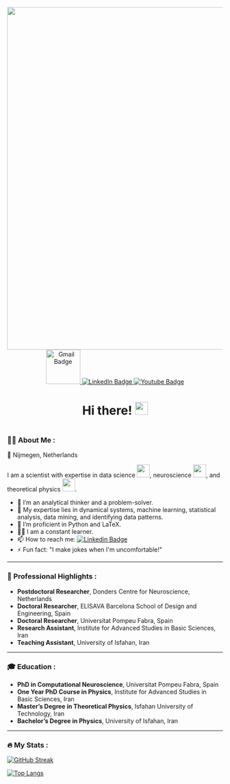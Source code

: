 <div id="header" align="center">
  <img src="https://media.giphy.com/media/v1.Y2lkPTc5MGI3NjExZDFiMzR5cGwwb3g2MHBrN3Rndmo4dnAyYWY3eTlvcXR2cDhsOTFxdyZlcD12MV9pbnRlcm5hbF9naWZfYnlfaWQmY3Q9Zw/xT4uQF7h39mlsF5czK/giphy.gif" width="800"/>

  <div id="badges">
    <a href="mailto:farhad.razi.1988@gmail.com">
      <img src="https://img.shields.io/badge/Email-red?logo=gmail&logoColor=white" alt="Gmail Badge" width="80px"/>
    </a>
    <a href="https://www.linkedin.com/in/farhad-razi-phd-4666b9185/">
      <img src="https://img.shields.io/badge/LinkedIn-blue?style=for-the-badge&logo=linkedin&logoColor=white" alt="LinkedIn Badge"/>
    </a>
    <a href="www.youtube.com/@farhadrazi2562">
      <img src="https://img.shields.io/badge/YouTube-red?style=for-the-badge&logo=youtube&logoColor=white" alt="Youtube Badge"/>
    </a>
  </div>

  <h1>
    Hi there!
    <img src="https://media.giphy.com/media/hvRJCLFzcasrR4ia7z/giphy.gif" width="30px"/>
  </h1>

  <img src="https://komarev.com/ghpvc/?username=fraziphy&style=flat-square&color=blue" alt=""/>
</div>



### 👨‍🔬 About Me :
📍 Nijmegen, Netherlands

I am a scientist with expertise in data science <img src="https://media.giphy.com/media/dtB7kgF86VwZWY5Iee/giphy.gif?cid=ecf05e4702sboqtp2y34oz6vrvhsv91iqwss6wv7cmv08tse&ep=v1_gifs_search&rid=giphy.gif&ct=g" width="30">, neuroscience <img src="https://media.giphy.com/media/xThuWl1CsJUCg2qEDu/giphy.gif" width="30">, and theoretical physics <img src="https://media.giphy.com/media/9oHZQ2gEez8ti/giphy.gif" width="30">.
  - 🤔 I’m an analytical thinker and a problem-solver.
  - 🔭 My expertise lies in dynamical systems, machine learning, statistical analysis, data mining, and identifying data patterns.
  - 🌱 I’m proficient in Python and LaTeX.
  - 👨‍🎓 I am a constant learner. 
  - 📫 How to reach me: [![Linkedin Badge](https://img.shields.io/badge/LinkedIn-blue?style=flat&logo=Linkedin&logoColor=white)](https://www.linkedin.com/in/farhad-razi-phd-4666b9185/)
  - ⚡ Fun fact: "I make jokes when I'm uncomfortable!"
---
### 🌟 Professional Highlights :
  - **Postdoctoral Researcher**, Donders Centre for Neuroscience, Netherlands
  - **Doctoral Researcher**, ELISAVA Barcelona School of Design and Engineering, Spain
  - **Doctoral Researcher**, Universitat Pompeu Fabra, Spain
  - **Research Assistant**, Institute for Advanced Studies in Basic Sciences, Iran
  - **Teaching Assistant**, University of Isfahan, Iran
---
### 🎓 Education :
  - **PhD in Computational Neuroscience**, Universitat Pompeu Fabra, Spain
  - **One Year PhD Course in Physics**, Institute for Advanced Studies in Basic Sciences, Iran
  - **Master’s Degree in Theoretical Physics**, Isfahan University of Technology, Iran
  - **Bachelor’s Degree in Physics**, University of Isfahan, Iran


---

### :fire: My Stats :

[![GitHub Streak](http://github-readme-streak-stats.herokuapp.com?user=fraziphy&theme=dark&background=000000)](https://git.io/streak-stats)

[![Top Langs](https://github-readme-stats.vercel.app/api/top-langs/?username=fraziphy&layout=compact&theme=vision-friendly-dark)](https://github.com/anuraghazra/github-readme-stats)

<!-- HI there -->

